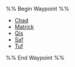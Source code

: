 %% Begin Waypoint %%
- [Chad](./Chad.md)
- [Matrick](./Matrick.md)
- [Qis](./Qis.md)
- [Saf](./Saf.md)
- [Tuf](./Tuf.md)

%% End Waypoint %%